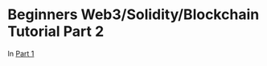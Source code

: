 # Beginners Web3/Solidity/Blockchain Tutorial Part 2

In [Part 1](https://github.com/camronh/Lottery-Tutorial/tree/Part1)